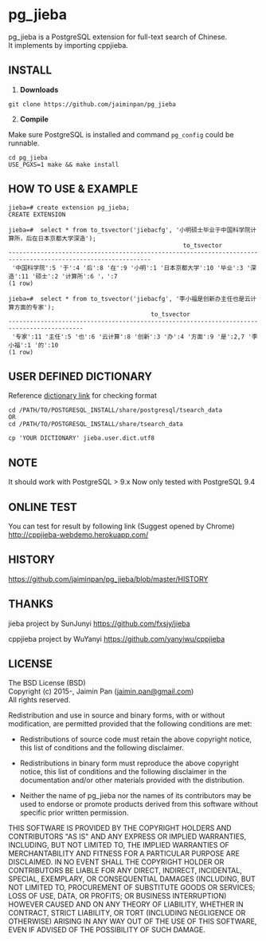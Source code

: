 # pg_jieba
pg_jieba is a PostgreSQL extension for full-text search of Chinese.  
It implements by importing cppjieba.  


INSTALL
-------

1. **Downloads**

  ```
  git clone https://github.com/jaiminpan/pg_jieba
  ```
2. **Compile**

  Make sure PostgreSQL is installed and command `pg_config` could be runnable.  
  ```
  cd pg_jieba
  USE_PGXS=1 make && make install
  ```

HOW TO USE & EXAMPLE
-------

  ```
  jieba=# create extension pg_jieba;
  CREATE EXTENSION

  jieba=#  select * from to_tsvector('jiebacfg', '小明硕士毕业于中国科学院计算所，后在日本京都大学深造');
                                                   to_tsvector
  --------------------------------------------------------------------------------------------------------------
   '中国科学院':5 '于':4 '后':8 '在':9 '小明':1 '日本京都大学':10 '毕业':3 '深造':11 '硕士':2 '计算所':6 '，':7
  (1 row)

  jieba=#  select * from to_tsvector('jiebacfg', '李小福是创新办主任也是云计算方面的专家');
                                          to_tsvector
  -------------------------------------------------------------------------------------------
   '专家':11 '主任':5 '也':6 '云计算':8 '创新':3 '办':4 '方面':9 '是':2,7 '李小福':1 '的':10
  (1 row)
  ```

## USER DEFINED DICTIONARY
Reference [dictionary link](https://github.com/jaiminpan/pg_jieba/tree/master/dict/jieba.user.dict.utf8
) for checking format

  ```
  cd /PATH/TO/POSTGRESQL_INSTALL/share/postgresql/tsearch_data
  OR
  cd /PATH/TO/POSTGRESQL_INSTALL/share/tsearch_data

  cp 'YOUR DICTIONARY' jieba.user.dict.utf8
  ```

## NOTE
It should work with PostgreSQL > 9.x
Now only tested with PostgreSQL 9.4

## ONLINE TEST
You can test for result by following link (Suggest opened by Chrome)
http://cppjieba-webdemo.herokuapp.com/

## HISTORY
https://github.com/jaiminpan/pg_jieba/blob/master/HISTORY

## THANKS

jieba project by SunJunyi
https://github.com/fxsjy/jieba

cppjieba project by WuYanyi
https://github.com/yanyiwu/cppjieba


LICENSE
-------
The BSD License (BSD)  
Copyright (c) 2015-, Jaimin Pan (jaimin.pan@gmail.com)  
All rights reserved.

Redistribution and use in source and binary forms, with or without
modification, are permitted provided that the following conditions are met:

* Redistributions of source code must retain the above copyright notice, this
  list of conditions and the following disclaimer.

* Redistributions in binary form must reproduce the above copyright notice,
  this list of conditions and the following disclaimer in the documentation
  and/or other materials provided with the distribution.

* Neither the name of pg_jieba nor the names of its
  contributors may be used to endorse or promote products derived from
  this software without specific prior written permission.

THIS SOFTWARE IS PROVIDED BY THE COPYRIGHT HOLDERS AND CONTRIBUTORS "AS IS"
AND ANY EXPRESS OR IMPLIED WARRANTIES, INCLUDING, BUT NOT LIMITED TO, THE
IMPLIED WARRANTIES OF MERCHANTABILITY AND FITNESS FOR A PARTICULAR PURPOSE ARE
DISCLAIMED. IN NO EVENT SHALL THE COPYRIGHT HOLDER OR CONTRIBUTORS BE LIABLE
FOR ANY DIRECT, INDIRECT, INCIDENTAL, SPECIAL, EXEMPLARY, OR CONSEQUENTIAL
DAMAGES (INCLUDING, BUT NOT LIMITED TO, PROCUREMENT OF SUBSTITUTE GOODS OR
SERVICES; LOSS OF USE, DATA, OR PROFITS; OR BUSINESS INTERRUPTION) HOWEVER
CAUSED AND ON ANY THEORY OF LIABILITY, WHETHER IN CONTRACT, STRICT LIABILITY,
OR TORT (INCLUDING NEGLIGENCE OR OTHERWISE) ARISING IN ANY WAY OUT OF THE USE
OF THIS SOFTWARE, EVEN IF ADVISED OF THE POSSIBILITY OF SUCH DAMAGE.
